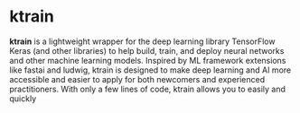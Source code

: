 # ktrain

**ktrain** is a lightweight wrapper for the deep learning library TensorFlow Keras (and other libraries) to help build, train, and deploy neural networks and other machine learning models. Inspired by ML framework extensions like fastai and ludwig, ktrain is designed to make deep learning and AI more accessible and easier to apply for both newcomers and experienced practitioners. With only a few lines of code, ktrain allows you to easily and quickly
